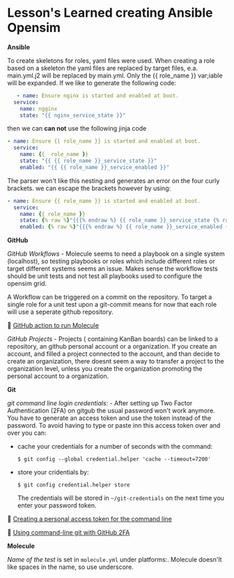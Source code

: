 

Lesson's Learned creating Ansible Opensim
=========================================

**Ansible**

To create skeletons for roles, yaml files were used. When creating a role based on a skeleton the yaml files are replaced by target files, e.a. main.yml.j2 will be replaced by main.yml. Only the {{ role_name }} var;iable will be expanded. 
If we like to generate the following code:
```YAML
   - name: Ensure nginx is started and enabled at boot.
  service:
    name: ngginx
    state: "{{ nginx_service_state }}"
```

then we can **can not** use the following jinja code

```YAML
- name: Ensure {[ role_name }} is started and enabled at boot.
  service:
    name: {{  role_name }}
    state: "{{ {{ role_name }}_service_state }}"
    enabled: "{{ {{ role_name }}_service_enabled }}"
```

The parser won't like this nesting and generates an error on the four curly brackets. we can escape the brackets however by using:

```YAML
- name: Ensure {{ role_name }} is started and enabled at boot.
  service:
    name: {{ role_name }}
    state: {% raw %}"{{{% endraw %} {{ role_name }}_service_state {% raw %}}}"{% endraw %}
    enabled: {% raw %}"{{{% endraw %} {{ role_name }}_service_enabled {% raw %}}}"{% endraw %}
```

**GitHub**

*GitHub Workflows* - Molecule seems to need a playbook on a single system (localhost), so testing playbooks or roles which include different roles or target different systems seems an issue. Makes sense the workflow tests should be unit tests and not test all playbooks used to configure the opensim grid.

A Workflow can be triggered on a commit on the repository. To target a single role for a unit test upon a git-commit means for now that each role will use a seperate github repository.

:link: [GitHub action to run Molecule](https://robertdebock.nl/2019/12/20/github-action-to-run-molecule.html)

*GitHub Projects* - Projects ( containing KanBan boards) can be linked to a repository, an github personal account or a organization. If you create an account, and filled a project connected to the account, and than decide to create an organization, there doesnt seem a way to transfer a project to the organization level, unless you create the organization promoting the personal account to a organization.

**Git**

*git command line login credentials:* - 
After setting up Two Factor Authentication (2FA) on gitgub the usual password won't work anymore. You have to generate an access token and use the token instead of the password.
To avoid having to type or paste inn this access token over and over you can:
-  cache your credentials for a number of seconds with the command:

   `$ git config --global credential.helper 'cache --timeout=7200'`
-  store your cridentials by:

   `$ git config credential.helper store`

   The credentials will be stored in `~/git-credentials` on the next time you enter your password token.

:link: [Creating a personal access token for the command line](https://help.github.com/en/github/authenticating-to-github/creating-a-personal-access-token-for-the-command-line)

:link: [Using command-line git with GitHub 2FA](http://gmacario.github.io/2017/08/08/cmdline-git-with-github-2fa.html)

**Molecule**

*Name of the test* is set in `molecule.yml` under platforms:. Molecule doesn'lt like spaces in the name, so use underscore.
